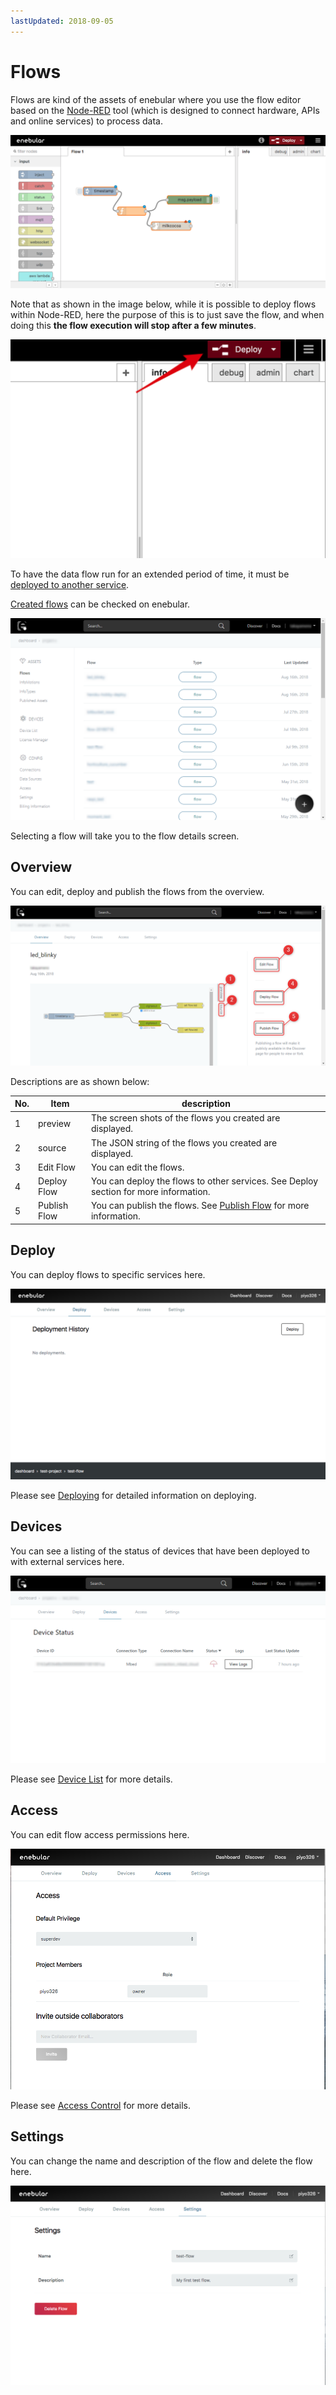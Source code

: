 ```yaml
---
lastUpdated: 2018-09-05
---
```


# Flows

Flows are kind of the assets of enebular where you use the flow editor based on the <a href="https://nodered.jp/" target="_blank">Node-RED</a> tool (which is designed to connect hardware, APIs and online services) to process data.

![edittingFlow](../../img/Flow/Introduction-edittingFlow.png)

Note that as shown in the image below, while it is possible to deploy flows within Node-RED, here the purpose of this is to just save the flow, and when doing this **the flow execution will stop after a few minutes**.

![deployingFlow](../../img/Flow/Introduction-deployingFlow.png)

To have the data flow run for an extended period of time, it must be [deployed to another service](../Deploy/index.md).

[Created flows](./CreateFlow.md) can be checked on enebular.

![deployingFlow](../../img/Flow/Introduction-flowAssets.png)

Selecting a flow will take you to the flow details screen.

## Overview

You can edit, deploy and publish the flows from the overview. 

![Overview](../../img/Flow/Introduction-overview.png)

Descriptions are as shown below:

| No. | Item | description |
| --- | --- | --- |
| 1 | preview | The screen shots of the flows you created are displayed. |
| 2 | source | The JSON string of the flows you created are displayed. |
| 3 | Edit Flow | You can edit the flows. |
| 4 | Deploy Flow | You can deploy the flows to other services. See Deploy section for more information. |
| 5 | Publish Flow | You can publish the flows. See [Publish Flow](./PublishFlow.md) for more information. |

## Deploy

You can deploy flows to specific services here.

![Deploy](../../img/Flow/Introduction-deploy.png)

Please see [Deploying](../Deploy/index.md) for detailed information on deploying.

## Devices

You can see a listing of the status of devices that have been deployed to with external services here.

![Devices](../../img/Flow/Introduction-devices.png)

Please see [Device List](../Device/DeviceList.md) for more details.

## Access

You can edit flow access permissions here.

![Access](../../img/Flow/Introduction-access.png)

Please see [Access Control](../Access/index.md) for more details.

## Settings

You can change the name and description of the flow and delete the flow here.

![Settings](../../img/Flow/Introduction-settings.png)